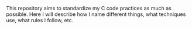 This repository aims to standardize my C code practices as much as possible.
Here I will describe how I name different things, what techniques use, what rules I follow, etc.
